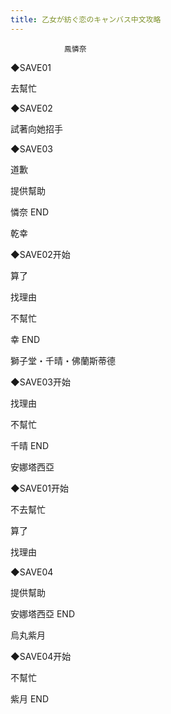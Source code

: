 ```yaml
---
title: 乙女が紡ぐ恋のキャンバス中文攻略
---
```


                鳯憐奈



◆SAVE01

去幫忙

◆SAVE02

試著向她招手

◆SAVE03

道歉

提供幫助



憐奈 END



乾幸



◆SAVE02开始

算了

找理由

不幫忙



幸 END



獅子堂・千晴・佛蘭斯蒂德



◆SAVE03开始

找理由

不幫忙



千晴 END



安娜塔西亞



◆SAVE01开始

不去幫忙

算了

找理由

◆SAVE04

提供幫助



安娜塔西亞 END



烏丸紫月



◆SAVE04开始

不幫忙



紫月 END


              
